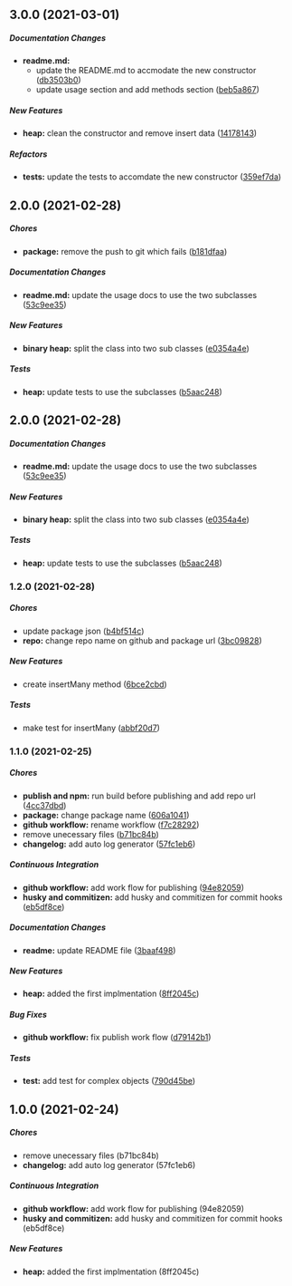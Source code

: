 ## 3.0.0 (2021-03-01)

##### Documentation Changes

* **readme.md:**
  *  update the README.md to accmodate the new constructor ([db3503b0](https://github.com/khaledosama999/binary-heap.js/commit/db3503b0df68db3d2f33779e94620f009082a2ea))
  *  update usage section and add methods section ([beb5a867](https://github.com/khaledosama999/binary-heap.js/commit/beb5a867424775ea6ae1f379770e7e5c4546d43f))

##### New Features

* **heap:**  clean the constructor and remove insert data ([14178143](https://github.com/khaledosama999/binary-heap.js/commit/141781434abe71295b0a832574f9ab6b9423d372))

##### Refactors

* **tests:**  update the tests to accomdate the new constructor ([359ef7da](https://github.com/khaledosama999/binary-heap.js/commit/359ef7dae86c603ca2eb49222cb732481fee65de))

## 2.0.0 (2021-02-28)

##### Chores

* **package:**  remove the push to git which fails ([b181dfaa](https://github.com/khaledosama999/binary-heap.js/commit/b181dfaa4e932fd5ef21ee4e8db5f14d3679d917))

##### Documentation Changes

* **readme.md:**  update the usage docs to use the two subclasses ([53c9ee35](https://github.com/khaledosama999/binary-heap.js/commit/53c9ee351171b74ea5ce07e7eff72a4a738df568))

##### New Features

* **binary heap:**  split the class into two sub classes ([e0354a4e](https://github.com/khaledosama999/binary-heap.js/commit/e0354a4e7ce19601422024b20214f9da3e586751))

##### Tests

* **heap:**  update tests to use the subclasses ([b5aac248](https://github.com/khaledosama999/binary-heap.js/commit/b5aac248ce0aec7a34f3845e211bdb02f85925f0))

## 2.0.0 (2021-02-28)

##### Documentation Changes

* **readme.md:**  update the usage docs to use the two subclasses ([53c9ee35](https://github.com/khaledosama999/binary-heap.js/commit/53c9ee351171b74ea5ce07e7eff72a4a738df568))

##### New Features

* **binary heap:**  split the class into two sub classes ([e0354a4e](https://github.com/khaledosama999/binary-heap.js/commit/e0354a4e7ce19601422024b20214f9da3e586751))

##### Tests

* **heap:**  update tests to use the subclasses ([b5aac248](https://github.com/khaledosama999/binary-heap.js/commit/b5aac248ce0aec7a34f3845e211bdb02f85925f0))

### 1.2.0 (2021-02-28)

##### Chores

*  update package json ([b4bf514c](https://github.com/khaledosama999/binary-heap.js/commit/b4bf514c40c86e4b8c545ec7c4322082023f831e))
* **repo:**  change repo name on github and package url ([3bc09828](https://github.com/khaledosama999/binary-heap.js/commit/3bc09828786b7f71840fb68e5185bc30fb960c9d))

##### New Features

*  create insertMany method ([6bce2cbd](https://github.com/khaledosama999/binary-heap.js/commit/6bce2cbd1ad856ca0583283105ab3efd6689e092))

##### Tests

*  make test for insertMany ([abbf20d7](https://github.com/khaledosama999/binary-heap.js/commit/abbf20d775612589edd35128ceb8a76529d6e87e))

### 1.1.0 (2021-02-25)

##### Chores

* **publish and npm:**  run build before publishing and add repo url ([4cc37dbd](https://github.com/khaledosama999/priority-queue/commit/4cc37dbd5dfa2d7400d311a0704382618f6154b7))
* **package:**  change package name ([606a1041](https://github.com/khaledosama999/priority-queue/commit/606a1041bc88f58c9dce22b283d4004f76570590))
* **github workflow:**  rename workflow ([f7c28292](https://github.com/khaledosama999/priority-queue/commit/f7c28292f43437cd1b4059d197c48aab08d5e885))
*  remove unecessary files ([b71bc84b](https://github.com/khaledosama999/priority-queue/commit/b71bc84baa468775c92e15aaf13afe0202159352))
* **changelog:**  add auto log generator ([57fc1eb6](https://github.com/khaledosama999/priority-queue/commit/57fc1eb61ee8adb935a573092c63e3637d93a590))

##### Continuous Integration

* **github workflow:**  add work flow for publishing ([94e82059](https://github.com/khaledosama999/priority-queue/commit/94e8205934fbd15a691f05742520e7e0f12c2f7c))
* **husky and commitizen:**  add husky and commitizen for commit hooks ([eb5df8ce](https://github.com/khaledosama999/priority-queue/commit/eb5df8ce99684863dc2927d576764eaaeac90d72))

##### Documentation Changes

* **readme:**  update README file ([3baaf498](https://github.com/khaledosama999/priority-queue/commit/3baaf498178895756e3782cecde3c8f8649ed376))

##### New Features

* **heap:**  added the first implmentation ([8ff2045c](https://github.com/khaledosama999/priority-queue/commit/8ff2045ccd3baec526581613beff0535e3a82490))

##### Bug Fixes

* **github workflow:**  fix publish work flow ([d79142b1](https://github.com/khaledosama999/priority-queue/commit/d79142b1f868e01d9a38a0a7780db7da849f033c))

##### Tests

* **test:**  add test for complex objects ([790d45be](https://github.com/khaledosama999/priority-queue/commit/790d45bed7f5b5f46095644326e8a44eee0e7655))

## 1.0.0 (2021-02-24)

##### Chores

*  remove unecessary files (b71bc84b)
* **changelog:**  add auto log generator (57fc1eb6)

##### Continuous Integration

* **github workflow:**  add work flow for publishing (94e82059)
* **husky and commitizen:**  add husky and commitizen for commit hooks (eb5df8ce)

##### New Features

* **heap:**  added the first implmentation (8ff2045c)

